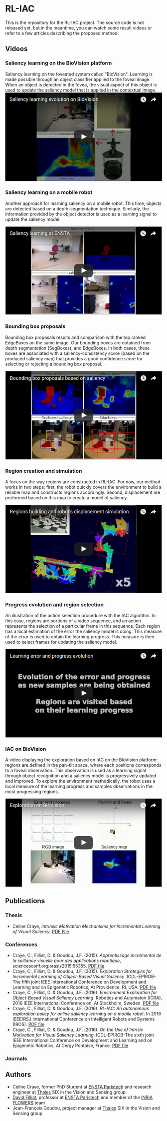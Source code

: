 # RL-IAC

This is the repository for the RL-IAC project. The source code is not released yet, but in the meantime, you can watch some result videos or refer to a few articles describing the proposed method.

## Videos

### Saliency learning on the BioVision platform

Saliency learning on the foveated system called "BioVision". Learning is made possible through an object classifier applied to the foveal image. When an object is detected in the fovea, the visual aspect of this object is used to update the saliency model that is applied in the contextual image.
[![Saliency learning on BioVision](screenshots/saliencylearningevolutiononbiovision.png)](https://www.youtube.com/watch?v=bCdsGLT2UQw)

### Saliency learning on a mobile robot

Another approach for learning saliency on a mobile robot. This time, objects are detected based on a depth-segmentation technique. Similarly, the information provided by the object detector is used as a learning signal to update the saliency model.

[![Saliency learning on a mobile robot](https://github.com/cececr/RL-IAC/blob/master/screenshots/saliencylearningmobilerobot.png)](https://www.youtube.com/watch?v=jNovc5jIIhw)

### Bounding box proposals

Bounding box proposals results and comparison with the top ranked EdgeBoxes on the same image. Our bounding boxes are obtained from depth segmentation (SegBoxes), and EdgeBoxes. In both cases, these boxes are associated with a saliency-consistency score (based on the produced saliency map) that provides a good confidence score for selecting or rejecting a bounding box proposal. 

[![Bounding box proposals](https://github.com/cececr/RL-IAC/blob/master/screenshots/boundingboxproposals.png)](https://www.youtube.com/watch?v=IM1eFtysXPU)

### Region creation and simulation

A focus on the way regions are constructed in RL-IAC. For now, our method works in two steps: first, the robot quickly covers the environment to build a reliable map and constructs regions accordingly. Second, displacement are performed based on this map to create a model of saliency. 

[![Regions creation](https://github.com/cececr/RL-IAC/blob/master/screenshots/displacementsimulation.png)](https://www.youtube.com/watch?v=BZgcF-iIBDY)

### Progress evolution and region selection

An illustration of the action selection procedure with the IAC algorithm. In this case, regions are portions of a video sequence, and an action represents the selection of a particular frame in this sequence. Each region has a local estimation of the error the saliency model is doing. This measure of the error is used to obtain the learning progress. This measure is then used to select frames for updating the saliency model.

[![Progress evolution](https://github.com/cececr/RL-IAC/blob/master/screenshots/progressevolution.png)](https://www.youtube.com/watch?v=w-nGugA5SS4)

### IAC on BioVision

A video displaying the exploration based on IAC on the BioVision platform: regions are defined in the pan-tilt space, where each positions corresponds to a foveal observation. This observation is used as a learning signal through object recognition and a saliency model is progressively updated and improved. To explore the environment methodically, the robot uses a local measure of the learning progress and samples observations in the most progressing regions.

[![IAC on BioVision](https://github.com/cececr/RL-IAC/blob/master/screenshots/explorationbiovisioniac.png)](https://www.youtube.com/watch?v=rU3ExsIXTjw)

## Publications
### Thesis
* Celine Craye, *Intrinsic Motivation Mechanisms for Incremental Learning of Visual Saliency*. [PDF File](https://www.researchgate.net/publication/317332909_Intrinsic_motivation_mechanisms_for_incremental_learning_of_visual_saliency)

### Conferences
* Craye, C., Filliat, D. & Goudou, J.F. (2015). *Apprentissage incrémental de la saillance visuelle pour des applications robotique*, sciencesconf.org:orasis2015:55355. [PDF file](https://hal.archives-ouvertes.fr/hal-01161848/file/V3ORASIS.pdf)
* Craye, C., Filliat, D. & Goudou, J.F. (2015). *Exploration Strategies for Incremental Learning of Object-Based Visual Saliency*. ICDL-EPIROB-The fifth joint IEEE International Conference on Development and Learning and on Epigenetic Robotics, At Providence, RI, USA. [PDF file](https://hal.archives-ouvertes.fr/hal-01170532/file/ICDL_celine_craye_final.pdf)
* Craye, C., Filliat, D. & Goudou, J.F. (2016). *Environment Exploration for Object-Based Visual Saliency Learning*. Robotics and Automaton (ICRA), 2016 IEEE International Conference on, At Stockholm, Sweden. [PDF file](https://hal.archives-ouvertes.fr/hal-01289159/file/root.pdf)
* Craye, C., Filliat, D. & Goudou, J.F. (2016). *RL-IAC: An autonomous exploration policy for online saliency learning on a mobile robot*. In 2016 IEEE/RSJ International Conference on Intelligent Robots and Systems (IROS). [PDF file](https://hal.archives-ouvertes.fr/hal-01392947/file/root.pdf)
* Craye, C., Filliat, D. & Goudou, J.F. (2016). *On the Use of Intrisic Motivation for Visual Saliency Learning*. ICDL-EPIROB-The sixth joint IEEE International Conference on Development and Learning and on Epigenetic Robotics, At Cergy Pontoise, France. [PDF file](https://hal.archives-ouvertes.fr/hal-01370850/document) 

### Journals

## Authors
* Celine Craye, former PhD Student at [ENSTA Paristech](https://www.ensta-paristech.fr/) and research engineer at [Thales](www.thalesgroup.com) SIX in the Vision and Sensing group
* [David Filliat](http://perso.ensta-paristech.fr/~filliat/fr/), professor at [ENSTA Paristech](https://www.ensta-paristech.fr/) and member of the [INRIA FLOWERS](https://flowers.inria.fr) team
* Jean-François Goudou, project manager at [Thales](www.thalesgroup.com) SIX in the Vision and Sensing group